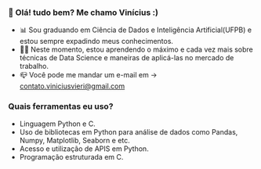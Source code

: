 ### 👋 Olá! tudo bem? Me chamo Vinícius :)
- 📊 Sou graduando em Ciência de Dados e Inteligência Artificial(UFPB) e estou sempre expadindo meus conhecimentos.
- 👨‍💻 Neste momento, estou aprendendo o máximo e cada vez mais sobre técnicas de Data Science e maneiras de aplicá-las no mercado de trabalho.
- 📪 Você pode me mandar um e-mail em -> contato.viniciusvieri@gmail.com 

### Quais ferramentas eu uso?

- Linguagem Python e C.
- Uso de bibliotecas em Python para análise de dados como Pandas, Numpy, Matplotlib, Seaborn e etc.
- Acesso e utilização de APIS em Python.
- Programação estruturada em C.
